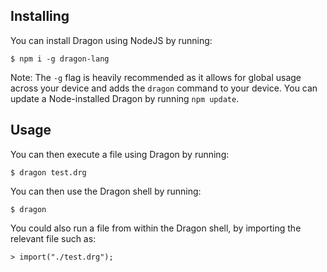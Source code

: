 ## Installing

You can install Dragon using NodeJS by running:

```
$ npm i -g dragon-lang
```

Note: The `-g` flag is heavily recommended as it allows for global usage across your device and adds the `dragon` command to your device. You can update a Node-installed Dragon by running `npm update`.

## Usage

You can then execute a file using Dragon by running:

```
$ dragon test.drg
```

You can then use the Dragon shell by running:

```
$ dragon
```

You could also run a file from within the Dragon shell, by importing the relevant file such as:

```
> import("./test.drg");
```
